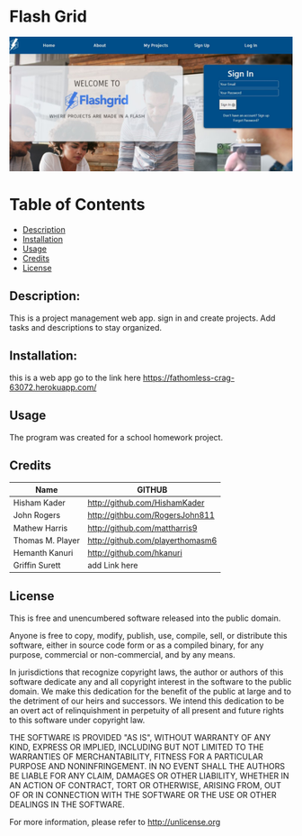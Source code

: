# Flash Grid

 ![Screenshot](./screenshot.JPG)
 
# Table of Contents
* [Description](Description)
* [Installation](#installation)
* [Usage](#usage)
* [Credits](#credits)
* [License](#license)

 ## Description: 
 This is a project management web app.  sign in and create projects.  Add tasks and descriptions to stay organized.
 ## Installation:
 
this is a web app go to the link here https://fathomless-crag-63072.herokuapp.com/
 
 ## Usage
 
 The program was created for a school homework project.
 
 ## Credits
 | Name           | GITHUB            |
 |----------------|-------------------|
 | Hisham Kader   | http://github.com/HishamKader    |
 |    John Rogers | http://githbu.com/RogersJohn811  |
 | Mathew Harris  | http://github.com/mattharris9   |
 |Thomas M. Player| http://github.com/playerthomasm6|
 | Hemanth Kanuri | http://github.com/hkanuri   |
 | Griffin Surett  | add Link here    |

## License 
This is free and unencumbered software released into the public domain.

Anyone is free to copy, modify, publish, use, compile, sell, or
distribute this software, either in source code form or as a compiled
binary, for any purpose, commercial or non-commercial, and by any
means.

In jurisdictions that recognize copyright laws, the author or authors
of this software dedicate any and all copyright interest in the
software to the public domain. We make this dedication for the benefit
of the public at large and to the detriment of our heirs and
successors. We intend this dedication to be an overt act of
relinquishment in perpetuity of all present and future rights to this
software under copyright law.

THE SOFTWARE IS PROVIDED "AS IS", WITHOUT WARRANTY OF ANY KIND,
EXPRESS OR IMPLIED, INCLUDING BUT NOT LIMITED TO THE WARRANTIES OF
MERCHANTABILITY, FITNESS FOR A PARTICULAR PURPOSE AND NONINFRINGEMENT.
IN NO EVENT SHALL THE AUTHORS BE LIABLE FOR ANY CLAIM, DAMAGES OR
OTHER LIABILITY, WHETHER IN AN ACTION OF CONTRACT, TORT OR OTHERWISE,
ARISING FROM, OUT OF OR IN CONNECTION WITH THE SOFTWARE OR THE USE OR
OTHER DEALINGS IN THE SOFTWARE.

For more information, please refer to <http://unlicense.org>
